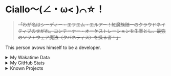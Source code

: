 # Ciallo～(∠・ω< )⌒☆！

> ~~「わが名はシーディー・エフエム・エルアー！紅魔族随一のクラウドネイティブのせがれ。コンテーナー・オーケストレーションを生業とし、最強のソフトウェア魔法〈クバネティス〉を操る者！」~~

This person avows himself to be a developer.

<details>

<summary>My Wakatime Data</summary>

<!--START_SECTION:waka-->
![Lines of code](https://img.shields.io/badge/From%20Hello%20World%20I%27ve%20Written-8.9%20million%20lines%20of%20code-blue)

**🐱 My GitHub Data** 

> 📦 788.2 kB Used in GitHub's Storage 
 > 
> 🚫 Not Opted to Hire
 > 
> 📜 93 Public Repositories 
 > 
> 🔑 30 Private Repositories 
 > 
**I'm an Early 🐤** 

```text
🌞 Morning                2253 commits        ██████░░░░░░░░░░░░░░░░░░░   23.95 % 
🌆 Daytime                4069 commits        ███████████░░░░░░░░░░░░░░   43.25 % 
🌃 Evening                3011 commits        ████████░░░░░░░░░░░░░░░░░   32.00 % 
🌙 Night                  75 commits          ░░░░░░░░░░░░░░░░░░░░░░░░░   00.80 % 
```
📅 **I'm Most Productive on Wednesday** 

```text
Monday                   1171 commits        ███░░░░░░░░░░░░░░░░░░░░░░   12.45 % 
Tuesday                  1660 commits        ████░░░░░░░░░░░░░░░░░░░░░   17.64 % 
Wednesday                1670 commits        ████░░░░░░░░░░░░░░░░░░░░░   17.75 % 
Thursday                 1355 commits        ████░░░░░░░░░░░░░░░░░░░░░   14.40 % 
Friday                   1415 commits        ████░░░░░░░░░░░░░░░░░░░░░   15.04 % 
Saturday                 1149 commits        ███░░░░░░░░░░░░░░░░░░░░░░   12.21 % 
Sunday                   988 commits         ███░░░░░░░░░░░░░░░░░░░░░░   10.50 % 
```


**I Mostly Code in Go** 

```text
Go                       37 repos            █████████░░░░░░░░░░░░░░░░   35.24 % 
Vue                      6 repos             █░░░░░░░░░░░░░░░░░░░░░░░░   05.71 % 
TeX                      6 repos             █░░░░░░░░░░░░░░░░░░░░░░░░   05.71 % 
Rust                     3 repos             █░░░░░░░░░░░░░░░░░░░░░░░░   02.86 % 
Shell                    2 repos             ░░░░░░░░░░░░░░░░░░░░░░░░░   01.90 % 
```




 Last Updated on 25/07/2024 01:26:25 UTC
<!--END_SECTION:waka-->

</details>

<details>
 
 <summary>My GitHub Stats</summary>

[![CDFMLR's github stats](https://github-readme-stats.vercel.app/api?username=cdfmlr&count_private=true&show_icons=true)](https://github.com/anuraghazra/github-readme-stats)
 
</details>

<details>

<summary>Known Projects</summary>

[![Star History Chart](https://api.star-history.com/svg?repos=cdfmlr/pyflowchart,cdfmlr/muvtuber,cdfmlr/crud,cdfmlr/murecom-verse-1,cdfmlr/murecom-intro&type=Date)](https://star-history.com/#cdfmlr/pyflowchart&cdfmlr/muvtuber&cdfmlr/crud&cdfmlr/murecom-verse-1&cdfmlr/murecom-intro&Date)

 </details>
